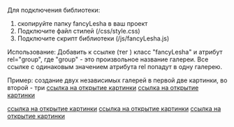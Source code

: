 Для подключения библиотеки:
1) скопируйте папку fancyLesha в ваш проект
2) Подключите файл стилей (/css/style.css)
3) Подключите скрипт библиотеки (/js/fancyLesha.js)

Использование:
Добавить к ссылке (тег <a>) класс "fancyLesha" и атрибут rel="group", 
где "group" - это произвольное название галереи.
Все ссылке с одинаковым значением атрибута rel попадут в одну галерею.

Пример: создание двух независимых галерей в первой две картинки, во второй - три
<a href="path_to_pic" class="fancyLesha" rel="group">ссылка на открытие картинки</a>
<a href="path_to_pic" class="fancyLesha" rel="group">ссылка на открытие картинки</a>

<a href="path_to_pic" class="fancyLesha" rel="group1">ссылка на открытие картинки</a>
<a href="path_to_pic" class="fancyLesha" rel="group1">ссылка на открытие картинки</a>
<a href="path_to_pic" class="fancyLesha" rel="group1">ссылка на открытие картинки</a>